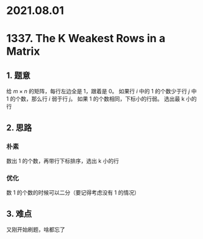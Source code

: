 # 2021.08.01
# 1337. The K Weakest Rows in a Matrix
## 1. 题意
给 $m\times n$ 的矩阵，每行左边全是 1，跟着是 0。
如果行 $i$ 中的 1 的个数少于行 $j$ 中 1 的个数，那么行 $i$ 弱于行 $j$。
如果 1 的个数相同，下标小的行弱。
选出最 k 小的行
## 2. 思路
### 朴素
数出 1 的个数，再带行下标排序，选出 k 小的行
### 优化
数 1 的个数的时候可以二分（要记得考虑没有 1 的情况）
## 3. 难点 
又刚开始刷题，啥都忘了
